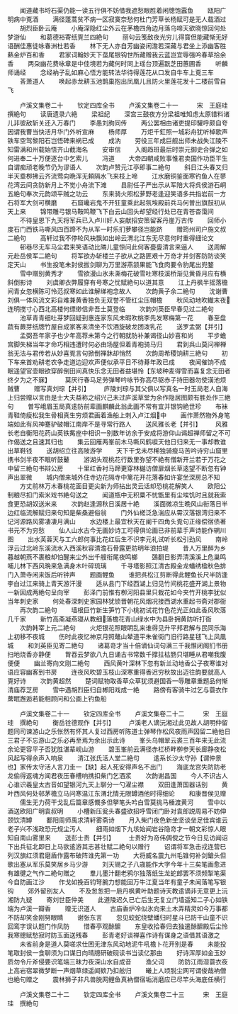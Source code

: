 <!-- { "loadSidebar": true } -->
　　闻道藏书埒石渠仍能一读五行俱不妨借我遮愁眼胜着闲牕饱蠧鱼
　　瓯阳广明病中覔酒
　　满径蓬蒿贫不病一区寂寞奈愁何杜门芳草长杨赋可是无人载酒过
　　胡烈臣卧云庵
　　小庵深隐红尘外云在茅檐四角边月落乌啼天欲晓惊回何处梦游仙
　　和葛德裕寄纸覔兰四絶句
　　丽句云笺敌夜光穷儿得寳但能藏惭无好语酬佳惠徒咏春洲杜若香
　　林下无人亦自芳幽姿闲澹若深藏与君坐上添幽客胜爇金炉百和香
　　君家词翰妙天下虿尾银钩世所藏赠我云蓝岂宜辱强吟春草拾余香
　　两朶幽花费咏章是中佳境若为藏何时同上瑶台顶遍翫芝田蕙圃香
　　听麟师诵经
　　念经衲子乱如麻心悟方能转法华待得莲花从口发自牛车上覔三车
　　荅萧道人
　　唤起赤龙耕玉池鹊巢抱出凤凰儿且防火里莲花发十二楼前雪自飞











　　卢溪文集卷二十
　　钦定四库全书
　　卢溪文集卷二十一　　　宋　王庭珪　撰絶句
　　读唐遗录六絶
　　梁祖纪
　　深宫三鼓夜方分梁祖唯知虑太原错料诸儿非彼敌斩关还入万春门
　　李愚刘朐同传
　　两公罢相由诸吏提印驩呼颇自夸因谓我曹当快活月华门外听宣麻
　　杨师厚
　　万炬千釭照一城彩舟犹听棹歌声铁车空驾黎阳石岂悟碑来祸已成
　　成汭
　　劳役三年成巨舰出师未战失江陵不知雷满和州载始悟齐山截海名
　　安审信
　　入阁趋班最后时崇元御史合弹之如何进奉二十万便逐台中乞索儿
　　冯道
　　大帝四朝咸败事惟君卖国作功臣平生自谓痴顽老晚节仍为谬语人
　　次韵卢赞元江亭即事二絶句
　　斜日江头春又归半天埀栁拂云齐流莺向晩浑无頼隔水飞来枝上啼
　　江水磨铜鉴面寒钓鱼人在蓼花湾云间贪防新月上不觉小舟流下滩
　　县尉任子严出示从军陪大将呉侯游石峒五絶句奉次元韵颂平贼之功云
　　东来骑火照松萝野老逢迎笑语多共指岩前一方石将军大剑可横磨
　　石窟巉岩鬼不开狂童乘此起氛埃殿前兵马何曽出旗鼓初从天上来
　　锦带雕弓银马鞍鸣鞭飞下白云山回头却望经行处已在青苍杳霭间
　　不待皇恩下九天将军兵已入卢川奸人妄献招安策留客丹崖万古传
　　回师小度石门西铁马嘶风四百蹄不为从军一时乐扪萝攀径岂能跻
　　赠筠州司户施文叔二絶句
　　高轩过我不停轮风袂飘如出岭云渭北江东无尽意何时重得细论文
　　邨巷尽无车马尘君来笑语动比隣儿童惊问此何客亹亹清言来逼人
　　送周解元赴岳侯军二絶句
　　将军欲办斩楼兰子欲从之路匪艰十万竒才并剑客防防谈笑定天山
　　书生投笔未封侯拔剑聊为万里游燕颔果能飞食肉要令豹尾出兜鍪
　　雪中赠别黄秀才
　　雪欲漫山氷未澌梅花破雪吐寒枝溪桥渐见黄昏月应有横斜倒影诗
　　刘虞卿衣弊履穿有号寒之忧赋絶句以道其意
　　江上丹枫半摇落檐间青女忽横陈可怜范叔寒如此谁解绨袍念故人
　　次韵黄子余二絶句
　　沈谢曹刘俱一体风流文彩自难兼黄香独负无双誉不管红尘压帽檐
　　秋风动地吹纎末夜连明搅寸心西北高楼何缥缈信非吾土莫登临
　　次韵刘英臣早春见过二絶句
　　池草青青细吐芽梦回疑到惠连家东风未暇吹桃李先发寒梅第一花
　　春至盘蔬有蕨芽纸牕竹屋自成家客来清坐不饮酒旋破龙团泼乳花
　　送罗孟弼【并引】
　　孟弼吾年家子也少年高荐未第今之行朝就防补兼谒径山妙喜和尚
　　平步蟾宫脚失梯当年才命巧相违遭时何必由场屋但着青袍骑马归
　　君到呉山莫问禅禅翁无法与君传若从妙喜覔言句掀倒禅牀却悄然
　　次韵周希稷饷耕三絶句
　　初下车来首劝耕老农争走道边迎欢声便似承平日不待朞年政已成
　　夜闻催饷不成眠遥望官壶眼欲穿醉倒田间真快乐念无田者益堪怜【东坡种麦得雪而喜复念无田者终夕为之不寐】
　　莫厌行春马足劳弹琴吟咏节弥高尽驱赤子持田器勿使潢池烦贼曹
　　赠写真刘琮【并引】
　　庐陵刘琮与其父俱以写真名一时玉局老人自海上归尝赠以言由是士大夫益称之绍兴己未过庐溪草堂为余作隐居图颇有胜处作三絶句
　　曽写峨眉玉局真逺防前辈画麒麟此翁此画不常有宜并银钩絶世珍
　　布袜青鞋倚瘦松我生骨相真生穷烦君画着渔船上刺入卢江烟中
　　画作萧然物外身笔端如此有风神蹇驴破帽江南岸不是寻常行路人
　　送风雅长老【并引】
　　风雅长老自衡阳花药山英铁觜座中相识一别数年访余于安成将游仰山谒超禅师留之不可作偈送之且速其归也
　　集云回雁两峯前木马嘶风鹤唳天他日归来无一事却教谁出草鞋钱
　　送胡绍立往高陂游学
　　天下干戈未尽稀独骑瘦马苦吟诗穷山窟里携书剑半夜不眠听鼓鼙
　　游湖头观桃花行数里弥望不絶有僧新开兰若于万花之中留三絶句书辩公房
　　十里红香衬马蹄更穿林樾访僧扉烟长草逺望不断忽有钟声出翠微
　　城内僧来城外住寺边花隔寺中篱花开花落春如许宴坐深房总不知
　　方丈前林万木春桃花面目更尖新为师拈出灵云话却恐桃花解笑人
　　欧阳公制粮尽扣门索米戏书絶句送之
　　闻道瓶中无积粟不忧甑里有尘埃饥时且就我索食更恐胡奴送米来
　　次韵赵逢源秋日溪居十絶
　　溪面微凉生晩风山衔落日半边红临流解赋归来句知是柴桑避俗翁
　　门外仙槎泛急湍应从霄汉落银湾归来不记河源路风雾凄凄月满山
　　水边楼上最宜秋天在阑干四角头覔句正缘偿宿债著书元不为穷愁
　　仙人山水古今无画妙诗工可得俱论画已非前辈手声诗能作辋川图
　　出水芙蓉天与工六郎何事比花红后生不识李元礼试听长松引劲风
　　南岭浮云过北岭东溪流水入西溪秋容清澹石骨露更防明年浪拍堤
　　昔人万里醉为乡暮越朝燕不裹粮却怕醒来尘外出千艘衔尾夜鸣榔
　　鵶翻日影弄清溪溪上危巢鸣哺儿林下西风晩来急满身木叶碎琉璃
　　千寻塔影照江清古殿金龙蟠绣楹秋色排门入萧寺闲来饭后听钟声
　　题画鲤鱼
　　谁把呉松江剪断得此鲤鱼长尺半防逢李白过江来骑上青天游汗漫
　　适从县门下经西湖上归见竹间桃花盛开湖上景物一新因成两絶句呈向宰
　　彭泽门前惟有栁河阳县里只栽花如今夹竹开桃李犹似当年刺史家
　　何处春深刺史家园林犹锁晋朝花风烟况接西湖水重起书斋对郡衙
　　再次韵二絶句
　　墙根巨竹新生笋竹下小桃初试花竹色花光正如此香风吹落几千家
　　新竹高斋凝燕寝从教细落檐花青山绿水中为县卧拥黄防听打衙
　　次韵韩宰上元二絶句
　　火炬银花照眼眀乱来谁得见升平邦君解与民同乐海上初移不夜城
　　伤时此夜忆神京月照鼇山辇道平朱雀街门旧行路星毬飞上凤凰城
　　和刘英臣见寄二絶句
　　诸葛竒才当十倍谪仙词句满三千我惟闭阁扪书册扫地烧香亦静便
　　胷吞云梦欲八九日诵古书常数千撑拄枯肠只堪睡从君嘲我腹便便
　　幽兰寄向文刚二絶句
　　西风黄叶深林下忽有新兰动地香公子夜寒谁对语应容幽客到书房
　　连夜风吹碧玉枝山深寒重得香迟穷秋故出迈往韵要就高人覔好诗
　　次韵黄超然
　　楚词赋物取香草众草犹须避国香一辱雕章重题品何惭清庙荐芝房
　　雪中遇胡烈臣归自郴阳戏成一絶
　　路傍有客骑牛过乞与蓑衣作蓆眠邂逅若能相顾问和公画上钓鱼船











　　卢溪文集卷二十一
　　钦定四库全书
　　卢溪文集卷二十二　　　宋　王庭珪　撰絶句
　　衡岳铨德观作【并引】
　　卢溪老人谪沅湘过此见故人胡明仲留题同司谏游山之乐怅然有怀其人复过西房听陈道士弹琴作松风夜雨声因留二絶他日三君子不忘游山之乐必再至焉为余出示此诗
　　峯头乌帽翠云裘三百年来无此流余论更容平子否犹胜湛辈岘山游
　　碧玉峯前云满径赤栏桥畔栁参天长廊静夜松风起写得余声入响泉
　　清江张氏活人堂二絶句
　　逺系长沙太守孙【谓仲景也】家传太守活人言刀圭一【缺】起人死安得声名不出门
　　海底龙宫失防防老龙偷得返魂方闻君夜压春槽响携扣柴门乞酒浆
　　次韵谢昌国
　　今人不识古人心谁识羲皇太古音如望银河九天上聊分一勺濯尘襟
　　双田逢萧国器话别
　　黄叶西风何处邨茅檐立马问寒温江东渭北情无限罇酒他时得细论
　　和康晋侯见赠
　　儒生无力荷干戈乱后篇章感慨多但拏笔头吟白雪莫挑马棰渡黄河
　　雪中以酒送欧阳广明袁叔明
　　小槽新压瓮头春盛欲招呼雪闭门卧对袁郎説周易不妨伸颈饮清罇
　　鄱阳周师禹求清轩雾斋诗
　　月入柴门夜色新坐坚谈垒足佳宾谁云老子兴不浅政恐元规尘汚人
　　细雨如烟下九垓始闻岩谷隐竒才一朝文彩惊人眼知自南山雾里来
　　送彭士贵【并引】
　　士贵好为竒伟倜傥之节今日见访闻诏下出兵征北即日上马欲逺游其志甚壮赋二絶句以赠行
　　诏谓将军急击戎连营巳列汉旗红须君磨盾作露布破阵谁先第一功
　　大将威名震九州毛锥何补剑鎗头但歌出塞从军乐莫笑居乡马少游
　　刘天锡之子八歳能作大字今年十三矣笔画愈进有雄徤之气作二絶句赠之
　　羣儿墨汁翻老鸦尔独落纸生龙蛇郎罢不须频掣笔渠今自防画江沙
　　作戈如挽百钧弩腕力想能回万牛江夏当年有童子未闻落笔写银钩
　　郊外留别友人
　　不及怱怱把一巵丹枫黄叶助题诗天教逺谪非无意更上沅湘防九疑
　　寄刘世臣仲美
　　此道陵迟久已亡后生无复立门墙遥知二子心如铁端为卢溪一瓣香
　　赠无识道人
　　古庙香炉冷似氷向来土木弄精灵如今万事都不防却笑金刚努眼睛
　　谢张东言
　　忽见蛟蛇绕壁蟠归时星斗已防干山童不识回鸾字误认题门作凤防
　　惜春亭观酴醿
　　东皇收拾春归去独遣酴醿殿后尘怜我寒牕赋愁寂时防玉面送残春
　　彭青老好谈禅喜作诗有谋身之语借其语激之
　　未省前身是道人莫嗟求仕困无津东风动地泥牛吼檐卜花开别是春
　　未能投笔取封侯一食聊须为口谋日向晴牕研破砚读书当读亿那由
　　好诗浑厚如金玉妙质勿令斤斧侵要识笔端三昧力夜深山水自成音
　　渔父词
　　防防江雨湿蓑衣夜上高岩宿翠微梦断一声烟草绿遥闻欵乃扣舷归
　　曦上人顷脱尘网可谓俊哉衲僧也絶句赠之
　　震林狮子非凡兽脱网鲤鱼真衲僧宿垢消磨应已尽竿头海底任横行


　　卢溪文集卷二十二
　　钦定四库全书
　　卢溪文集卷二十三　　　宋　王庭珪　撰絶句
